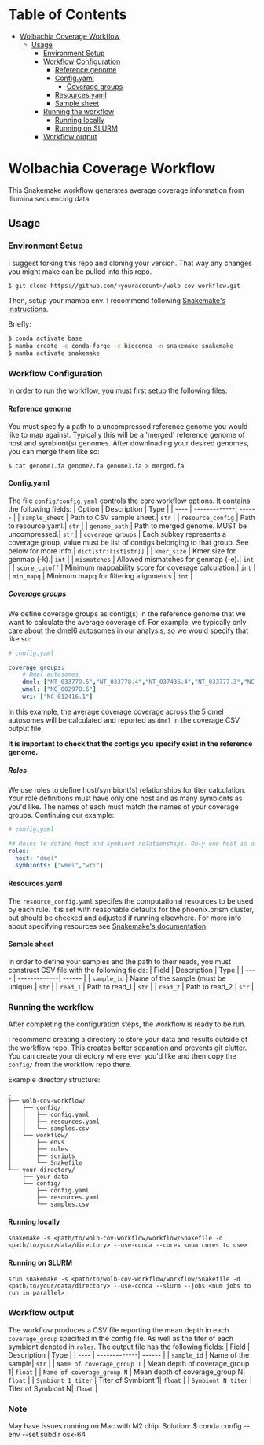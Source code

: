 Table of Contents
=================
* [Wolbachia Coverage Workflow](#wolbachia-coverage-workflow)
   * [Usage](#usage)
      * [Environment Setup](#environment-setup)
      * [Workflow Configuration](#workflow-configuration)
         * [Reference genome](#reference-genome)
         * [Config.yaml](#configyaml)
            * [Coverage groups](#coverage-groups)
         * [Resources.yaml](#resourcesyaml)
         * [Sample sheet](#sample-sheet)
      * [Running the workflow](#running-the-workflow)
         * [Running locally](#running-locally)
         * [Running on SLURM](#running-on-slurm)
      * [Workflow output](#workflow-output)
# Wolbachia Coverage Workflow
This Snakemake workflow generates average coverage information from Illumina sequencing data.
## Usage
### Environment Setup
I suggest forking this repo and cloning your version. That way any changes you might make can be pulled into this repo.
```bash
$ git clone https://github.com/<youraccount>/wolb-cov-workflow.git
```
Then, setup your mamba env. I recommend following [Snakemake's instructions](https://snakemake.readthedocs.io/en/stable/getting_started/installation.html#installation-via-conda-mamba). 

Briefly:
```bash
$ conda activate base
$ mamba create -c conda-forge -c bioconda -n snakemake snakemake
$ mamba activate snakemake
```

### Workflow Configuration
In order to run the workflow, you must first setup the following files:
#### Reference genome
You must specify a path to a uncompressed reference genome you would like to map against. Typically this will be a 'merged' reference genome of host and symbiont(s) genomes. After downloading your desired genomes, you can merge them like so:
```{bash}
$ cat genome1.fa genome2.fa genome3.fa > merged.fa
```
#### Config.yaml
The file `config/config.yaml` controls the core workflow options. It contains the following fields:
| Option | Description | Type |
| ---- | -------------| ------ |
| `sample_sheet` | Path to CSV sample sheet.| `str` |
| `resource_config` | Path to resource.yaml.| `str` |
| `genome_path` | Path to merged genome. MUST be uncompressed.| `str` |
| `coverage_groups` | Each subkey represents a coverage group, value must be list of contigs belonging to that group. See below for more info.| `dict[str:list[str]]` |
| `kmer_size` | Kmer size for genmap (-k).| `int` |
| `mismatches` | Allowed mismatches for genmap (-e).| `int` |
| `score_cutoff` | Minimum mappability score for coverage calculation.| `int` |
| `min_mapq` | Minimum mapq for filtering alignments.| `int` |

##### Coverage groups
We define coverage groups as contig(s) in the reference genome that we want to calculate the average coverage of. For example, we typically only care about the dmel6 autosomes in our analysis, so we would specify that like so:
```yaml
# config.yaml

coverage_groups:
    # Dmel autosomes
    dmel: ["NT_033779.5","NT_033778.4","NT_037436.4","NT_033777.3","NC_004353.4",]
    wmel: ["NC_002978.6"]
    wri: ["NC_012416.1"]
```
In this example, the average coverage coverage across the 5 dmel autosomes will be calculated and reported as `dmel` in the coverage CSV output file.

**It is important to check that the contigs you specify exist in the reference genome.**

##### Roles
We use roles to define host/symbiont(s) relationships for titer calculation. Your role definitions must have only one host and as many symbionts as you'd like. The names of each must match the names of your coverage groups. Continuing our example:
```yaml
# config.yaml

## Roles to define host and symbiont relationships. Only one host is allowed.
roles:
  host: "dmel"
  symbionts: ["wmel","wri"]
```

#### Resources.yaml
The `resource_config.yaml` specifes the computational resources to be used by each rule. It is set with reasonable defaults for the phoenix.prism cluster, but should be checked and adjusted if running elsewhere. For more info about specifying resources see [Snakemake's documentation](https://snakemake.readthedocs.io/en/stable/snakefiles/rules.html#resources).

#### Sample sheet
In order to define your samples and the path to their reads, you must construct CSV file with the following fields:
| Field | Description | Type |
| ---- | -------------| ------ |
| `sample_id` | Name of the sample (must be unique).| `str` |
| `read_1` | Path to read_1.| `str` |
| `read_2` | Path to read_2.| `str` |

### Running the workflow
After completing the configuration steps, the workflow is ready to be run. 

I recommend creating a directory to store your data and results outside of the workflow repo. This creates better separation and prevents git clutter. You can create your directory where ever you'd like and then copy the `config/` from the workflow repo there. 

Example directory structure:
```
.
├── wolb-cov-workflow/
│   ├── config/
│   │   ├── config.yaml
│   │   ├── resources.yaml
│   │   └── samples.csv
│   └── workflow/
│       ├── envs
│       ├── rules
│       ├── scripts
│       └── Snakefile
└── your-directory/
    ├── your-data
    └── config/
        ├── config.yaml
        ├── resources.yaml
        └── samples.csv
```


#### Running locally
```
snakemake -s <path/to/wolb-cov-workflow/workflow/Snakefile -d <path/to/your/data/directory> --use-conda --cores <num cores to use>
```

#### Running on SLURM
```
srun snakemake -s <path/to/wolb-cov-workflow/workflow/Snakefile -d <path/to/your/data/directory> --use-conda --slurm --jobs <num jobs to run in parallel> 
```

### Workflow output
The workflow produces a CSV file reporting the mean depth in each `coverage_group` specified in the config file. As well as the titer of each symbiont denoted in `roles`. The output file has the following fields:
| Field | Description | Type |
| ---- | -------------| ------ |
| `sample_id` | Name of the sample| `str` |
| `Name of coverage_group 1` | Mean depth of coverage_group 1| `float` |
| `Name of coverage_group N` | Mean depth of coverage_group N| `float` |
| `Symbiont_1_titer` | Titer of Symbiont 1| `float` |
| `Symbiont_N_titer` | Titer of Symbiont N| `float` |



### Note
May have issues running on Mac with M2 chip.
Solution: 
$ conda config --env --set subdir osx-64
